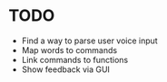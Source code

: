 # TODO

- Find a way to parse user voice input
- Map words to commands
- Link commands to functions
- Show feedback via GUI
